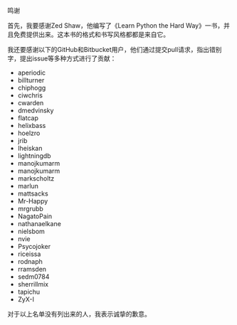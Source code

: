 鸣谢

首先，我要感谢Zed Shaw，他编写了《Learn Python the Hard Way》一书，并且免费提供出来。这本书的格式和书写风格都都是来自它。

我还要感谢以下的GitHub和Bitbucket用户，他们通过提交pull请求，指出错别字，提出issue等多种方式进行了贡献：

- aperiodic
- billturner
- chiphogg
- ciwchris
- cwarden
- dmedvinsky
- flatcap
- helixbass
- hoelzro
- jrib
- lheiskan
- lightningdb
- manojkumarm
- manojkumarm
- markscholtz
- marlun
- mattsacks
- Mr-Happy
- mrgrubb
- NagatoPain
- nathanaelkane
- nielsbom
- nvie
- Psycojoker
- riceissa
- rodnaph
- rramsden
- sedm0784
- sherrillmix
- tapichu
- ZyX-I

对于以上名单没有列出来的人，我表示诚挚的歉意。

